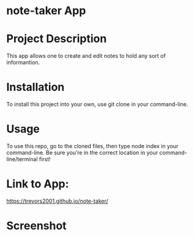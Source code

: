 # note-taker App

# Project Description
This app allows one to create and edit notes to hold any sort of informantion.

# Installation 
To install this project into your own, use git clone in your command-line.

# Usage
To use this repo, go to the cloned files, then type node index in your command-line. Be sure you’re in the correct location in your command-line/terminal first!

# Link to App:
https://trevors2001.github.io/note-taker/

# Screenshot
